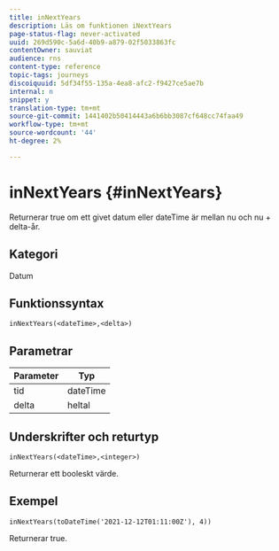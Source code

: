 ```yaml
---
title: inNextYears
description: Läs om funktionen iNextYears
page-status-flag: never-activated
uuid: 269d590c-5a6d-40b9-a879-02f5033863fc
contentOwner: sauviat
audience: rns
content-type: reference
topic-tags: journeys
discoiquuid: 5df34f55-135a-4ea8-afc2-f9427ce5ae7b
internal: n
snippet: y
translation-type: tm+mt
source-git-commit: 1441402b50414443a6b6bb3087cf648cc74faa49
workflow-type: tm+mt
source-wordcount: '44'
ht-degree: 2%

---
```



# inNextYears {#inNextYears}

Returnerar true om ett givet datum eller dateTime är mellan nu och nu + delta-år.

## Kategori

Datum

## Funktionssyntax

`inNextYears(<dateTime>,<delta>)`

## Parametrar

| Parameter | Typ |
|-----------|------------------|
| tid | dateTime |
| delta | heltal |

## Underskrifter och returtyp

`inNextYears(<dateTime>,<integer>)`

Returnerar ett booleskt värde.

## Exempel

`inNextYears(toDateTime('2021-12-12T01:11:00Z'), 4))`

Returnerar true.
